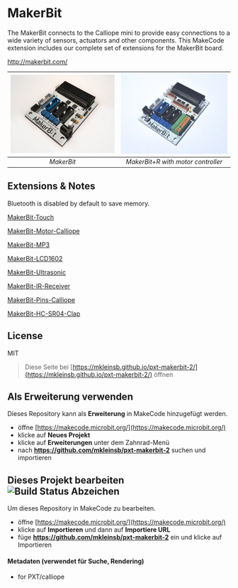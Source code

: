 # MakerBit

The MakerBit connects to the Calliope mini to provide easy connections to a wide variety of sensors, actuators and other components.
This MakeCode extension includes our complete set of extensions for the MakerBit board.

http://makerbit.com/

| ![MakerBit](https://github.com/1010Technologies/pxt-makerbit/raw/master/MakerBit.png "MakerBit") | ![MakerBit+R](https://github.com/1010Technologies/pxt-makerbit/raw/master/MakerBit+R.png "MakerBit+R") |
| :----------------------------------------------------------------------------------------------: | :----------------------------------------------------------------------------------------------------: |
|                                            _MakerBit_                                            |                                   _MakerBit+R with motor controller_                                   |

## Extensions & Notes

Bluetooth is disabled by default to save memory.

[MakerBit-Touch](https://github.com/1010Technologies/pxt-makerbit-touch)

[MakerBit-Motor-Calliope](https://github.com/MKleinSB/pxt-makerbit-motor-calliope)

[MakerBit-MP3](https://github.com/1010Technologies/pxt-makerbit-mp3)

[MakerBit-LCD1602](https://github.com/1010Technologies/pxt-makerbit-lcd1602)

[MakerBit-Ultrasonic](https://github.com/1010Technologies/pxt-makerbit-ultrasonic)

[MakerBit-IR-Receiver](https://github.com/1010Technologies/pxt-makerbit-ir-receiver)

[MakerBit-Pins-Calliope](https://github.com/MKleinSB/pxt-makerbit-pins-calliope)

[MakerBit-HC-SR04-Clap](https://github.com/1010Technologies/pxt-makerbit-hc-sr04-clap)

## License

MIT

> Diese Seite bei [https://mkleinsb.github.io/pxt-makerbit-2/](https://mkleinsb.github.io/pxt-makerbit-2/) öffnen

## Als Erweiterung verwenden

Dieses Repository kann als **Erweiterung** in MakeCode hinzugefügt werden.

* öffne [https://makecode.microbit.org/](https://makecode.microbit.org/)
* klicke auf **Neues Projekt**
* klicke auf **Erweiterungen** unter dem Zahnrad-Menü
* nach **https://github.com/mkleinsb/pxt-makerbit-2** suchen und importieren

## Dieses Projekt bearbeiten ![Build Status Abzeichen](https://github.com/mkleinsb/pxt-makerbit-2/workflows/MakeCode/badge.svg)

Um dieses Repository in MakeCode zu bearbeiten.

* öffne [https://makecode.microbit.org/](https://makecode.microbit.org/)
* klicke auf **Importieren** und dann auf **Importiere URL**
* füge **https://github.com/mkleinsb/pxt-makerbit-2** ein und klicke auf Importieren


#### Metadaten (verwendet für Suche, Rendering)

* for PXT/calliope
<script src="https://makecode.com/gh-pages-embed.js"></script><script>makeCodeRender("{{ site.makecode.home_url }}", "{{ site.github.owner_name }}/{{ site.github.repository_name }}");</script>

